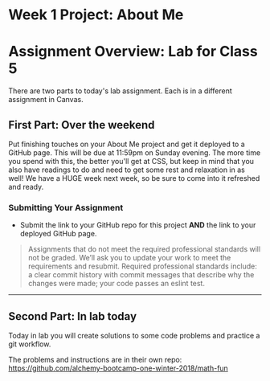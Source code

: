 # Week 1 Project: About Me
# Assignment Overview: Lab for Class 5

There are two parts to today's lab assignment. Each is in a different assignment in Canvas.

## First Part: Over the weekend

Put finishing touches on your About Me project and get it deployed to a GitHub page. This will be due at 11:59pm on Sunday evening. The more time you spend with this, the better you'll get at CSS, but keep in mind that you also have readings to do and need to get some rest and relaxation in as well! We have a HUGE week next week, so be sure to come into it refreshed and ready.

### Submitting Your Assignment

- Submit the link to your GitHub repo for this project **AND** the link to your deployed GitHub page.

> Assignments that do not meet the required professional standards will not be graded. We’ll ask you to update your work to meet the requirements and resubmit. Required professional standards include:
a clear commit history with commit messages that describe why the changes were made; your code passes an eslint test.


---

## Second Part: In lab today

Today in lab you will create solutions to some code problems and practice a git workflow. 

The problems and instructions are in their own repo: https://github.com/alchemy-bootcamp-one-winter-2018/math-fun